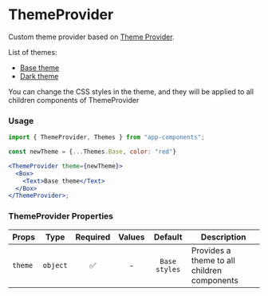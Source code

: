 # ThemeProvider

Custom theme provider based on [Theme Provider](https://www.styled-components.com/docs/advanced).

List of themes:

- [Base theme](/?path=/story/components-themecomponents--base-theme)
- [Dark theme](/?path=/story/components-themecomponents--dark-theme)

You can change the CSS styles in the theme, and they will be applied to all children components of ThemeProvider

### Usage

```js
import { ThemeProvider, Themes } from "app-components";
```

```jsx
const newTheme = {...Themes.Base, color: "red"}

<ThemeProvider theme={newTheme}>
  <Box>
    <Text>Base theme</Text>
  </Box>
</ThemeProvider>;
```

### ThemeProvider Properties

| Props   |   Type   | Required | Values |    Default    | Description                                 |
| ------- | :------: | :------: | :----: | :-----------: | ------------------------------------------- |
| `theme` | `object` |    ✅    |   -    | `Base styles` | Provides a theme to all children components |
